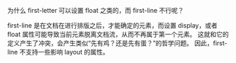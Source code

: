 为什么 first-letter 可以设置 float 之类的，而 first-line 不行呢？

first-line 是在文档在进行排版之后，才能确定的元素，而设置 display，或者 float 属性可能导致当前元素脱离文档流，从而不再属于第一个元素。
这就和它的定义产生了冲突，会产生类似“先有鸡？还是先有蛋？”的哲学问题。
因此，first-line 不支持一些影响 layout 的属性。
